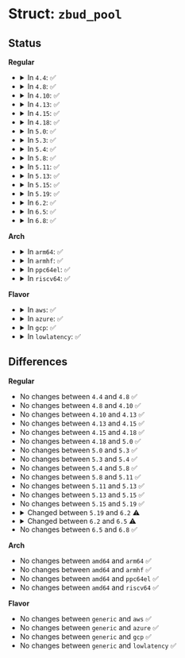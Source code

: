 # Struct: <code>zbud_pool</code>

## Status
<b>Regular</b>
<ul>
<li>
<details>
<summary>In <code>4.4</code>: ✅</summary>

```c
struct zbud_pool {
    spinlock_t lock;
    struct list_head unbuddied[63];
    struct list_head buddied;
    struct list_head lru;
    u64 pages_nr;
    const struct zbud_ops *ops;
    struct zpool *zpool;
    const struct zpool_ops *zpool_ops;
};
```
</details>
</li>
<li>
<details>
<summary>In <code>4.8</code>: ✅</summary>

```c
struct zbud_pool {
    spinlock_t lock;
    struct list_head unbuddied[63];
    struct list_head buddied;
    struct list_head lru;
    u64 pages_nr;
    const struct zbud_ops *ops;
    struct zpool *zpool;
    const struct zpool_ops *zpool_ops;
};
```
</details>
</li>
<li>
<details>
<summary>In <code>4.10</code>: ✅</summary>

```c
struct zbud_pool {
    spinlock_t lock;
    struct list_head unbuddied[63];
    struct list_head buddied;
    struct list_head lru;
    u64 pages_nr;
    const struct zbud_ops *ops;
    struct zpool *zpool;
    const struct zpool_ops *zpool_ops;
};
```
</details>
</li>
<li>
<details>
<summary>In <code>4.13</code>: ✅</summary>

```c
struct zbud_pool {
    spinlock_t lock;
    struct list_head unbuddied[63];
    struct list_head buddied;
    struct list_head lru;
    u64 pages_nr;
    const struct zbud_ops *ops;
    struct zpool *zpool;
    const struct zpool_ops *zpool_ops;
};
```
</details>
</li>
<li>
<details>
<summary>In <code>4.15</code>: ✅</summary>

```c
struct zbud_pool {
    spinlock_t lock;
    struct list_head unbuddied[63];
    struct list_head buddied;
    struct list_head lru;
    u64 pages_nr;
    const struct zbud_ops *ops;
    struct zpool *zpool;
    const struct zpool_ops *zpool_ops;
};
```
</details>
</li>
<li>
<details>
<summary>In <code>4.18</code>: ✅</summary>

```c
struct zbud_pool {
    spinlock_t lock;
    struct list_head unbuddied[63];
    struct list_head buddied;
    struct list_head lru;
    u64 pages_nr;
    const struct zbud_ops *ops;
    struct zpool *zpool;
    const struct zpool_ops *zpool_ops;
};
```
</details>
</li>
<li>
<details>
<summary>In <code>5.0</code>: ✅</summary>

```c
struct zbud_pool {
    spinlock_t lock;
    struct list_head unbuddied[63];
    struct list_head buddied;
    struct list_head lru;
    u64 pages_nr;
    const struct zbud_ops *ops;
    struct zpool *zpool;
    const struct zpool_ops *zpool_ops;
};
```
</details>
</li>
<li>
<details>
<summary>In <code>5.3</code>: ✅</summary>

```c
struct zbud_pool {
    spinlock_t lock;
    struct list_head unbuddied[63];
    struct list_head buddied;
    struct list_head lru;
    u64 pages_nr;
    const struct zbud_ops *ops;
    struct zpool *zpool;
    const struct zpool_ops *zpool_ops;
};
```
</details>
</li>
<li>
<details>
<summary>In <code>5.4</code>: ✅</summary>

```c
struct zbud_pool {
    spinlock_t lock;
    struct list_head unbuddied[63];
    struct list_head buddied;
    struct list_head lru;
    u64 pages_nr;
    const struct zbud_ops *ops;
    struct zpool *zpool;
    const struct zpool_ops *zpool_ops;
};
```
</details>
</li>
<li>
<details>
<summary>In <code>5.8</code>: ✅</summary>

```c
struct zbud_pool {
    spinlock_t lock;
    struct list_head unbuddied[63];
    struct list_head buddied;
    struct list_head lru;
    u64 pages_nr;
    const struct zbud_ops *ops;
    struct zpool *zpool;
    const struct zpool_ops *zpool_ops;
};
```
</details>
</li>
<li>
<details>
<summary>In <code>5.11</code>: ✅</summary>

```c
struct zbud_pool {
    spinlock_t lock;
    struct list_head unbuddied[63];
    struct list_head buddied;
    struct list_head lru;
    u64 pages_nr;
    const struct zbud_ops *ops;
    struct zpool *zpool;
    const struct zpool_ops *zpool_ops;
};
```
</details>
</li>
<li>
<details>
<summary>In <code>5.13</code>: ✅</summary>

```c
struct zbud_pool {
    spinlock_t lock;
    struct list_head unbuddied[63];
    struct list_head buddied;
    struct list_head lru;
    u64 pages_nr;
    const struct zbud_ops *ops;
    struct zpool *zpool;
    const struct zpool_ops *zpool_ops;
};
```
</details>
</li>
<li>
<details>
<summary>In <code>5.15</code>: ✅</summary>

```c
struct zbud_pool {
    spinlock_t lock;
    struct list_head buddied;
    struct list_head unbuddied[63];
    struct list_head lru;
    u64 pages_nr;
    const struct zbud_ops *ops;
    struct zpool *zpool;
    const struct zpool_ops *zpool_ops;
};
```
</details>
</li>
<li>
<details>
<summary>In <code>5.19</code>: ✅</summary>

```c
struct zbud_pool {
    spinlock_t lock;
    struct list_head buddied;
    struct list_head unbuddied[63];
    struct list_head lru;
    u64 pages_nr;
    const struct zbud_ops *ops;
    struct zpool *zpool;
    const struct zpool_ops *zpool_ops;
};
```
</details>
</li>
<li>
<details>
<summary>In <code>6.2</code>: ✅</summary>

```c
struct zbud_pool {
    spinlock_t lock;
    struct list_head buddied;
    struct list_head unbuddied[63];
    struct list_head lru;
    u64 pages_nr;
    struct zpool *zpool;
    const struct zpool_ops *zpool_ops;
};
```
</details>
</li>
<li>
<details>
<summary>In <code>6.5</code>: ✅</summary>

```c
struct zbud_pool {
    spinlock_t lock;
    struct list_head buddied;
    struct list_head unbuddied[63];
    u64 pages_nr;
};
```
</details>
</li>
<li>
<details>
<summary>In <code>6.8</code>: ✅</summary>

```c
struct zbud_pool {
    spinlock_t lock;
    struct list_head buddied;
    struct list_head unbuddied[63];
    u64 pages_nr;
};
```
</details>
</li>
</ul>
<b>Arch</b>
<ul>
<li>
<details>
<summary>In <code>arm64</code>: ✅</summary>

```c
struct zbud_pool {
    spinlock_t lock;
    struct list_head unbuddied[63];
    struct list_head buddied;
    struct list_head lru;
    u64 pages_nr;
    const struct zbud_ops *ops;
    struct zpool *zpool;
    const struct zpool_ops *zpool_ops;
};
```
</details>
</li>
<li>
<details>
<summary>In <code>armhf</code>: ✅</summary>

```c
struct zbud_pool {
    spinlock_t lock;
    struct list_head unbuddied[63];
    struct list_head buddied;
    struct list_head lru;
    u64 pages_nr;
    const struct zbud_ops *ops;
    struct zpool *zpool;
    const struct zpool_ops *zpool_ops;
};
```
</details>
</li>
<li>
<details>
<summary>In <code>ppc64el</code>: ✅</summary>

```c
struct zbud_pool {
    spinlock_t lock;
    struct list_head unbuddied[63];
    struct list_head buddied;
    struct list_head lru;
    u64 pages_nr;
    const struct zbud_ops *ops;
    struct zpool *zpool;
    const struct zpool_ops *zpool_ops;
};
```
</details>
</li>
<li>
<details>
<summary>In <code>riscv64</code>: ✅</summary>

```c
struct zbud_pool {
    spinlock_t lock;
    struct list_head unbuddied[63];
    struct list_head buddied;
    struct list_head lru;
    u64 pages_nr;
    const struct zbud_ops *ops;
    struct zpool *zpool;
    const struct zpool_ops *zpool_ops;
};
```
</details>
</li>
</ul>
<b>Flavor</b>
<ul>
<li>
<details>
<summary>In <code>aws</code>: ✅</summary>

```c
struct zbud_pool {
    spinlock_t lock;
    struct list_head unbuddied[63];
    struct list_head buddied;
    struct list_head lru;
    u64 pages_nr;
    const struct zbud_ops *ops;
    struct zpool *zpool;
    const struct zpool_ops *zpool_ops;
};
```
</details>
</li>
<li>
<details>
<summary>In <code>azure</code>: ✅</summary>

```c
struct zbud_pool {
    spinlock_t lock;
    struct list_head unbuddied[63];
    struct list_head buddied;
    struct list_head lru;
    u64 pages_nr;
    const struct zbud_ops *ops;
    struct zpool *zpool;
    const struct zpool_ops *zpool_ops;
};
```
</details>
</li>
<li>
<details>
<summary>In <code>gcp</code>: ✅</summary>

```c
struct zbud_pool {
    spinlock_t lock;
    struct list_head unbuddied[63];
    struct list_head buddied;
    struct list_head lru;
    u64 pages_nr;
    const struct zbud_ops *ops;
    struct zpool *zpool;
    const struct zpool_ops *zpool_ops;
};
```
</details>
</li>
<li>
<details>
<summary>In <code>lowlatency</code>: ✅</summary>

```c
struct zbud_pool {
    spinlock_t lock;
    struct list_head unbuddied[63];
    struct list_head buddied;
    struct list_head lru;
    u64 pages_nr;
    const struct zbud_ops *ops;
    struct zpool *zpool;
    const struct zpool_ops *zpool_ops;
};
```
</details>
</li>
</ul>

## Differences
<b>Regular</b>
<ul>
<li>
No changes between <code>4.4</code> and <code>4.8</code> ✅
</li>
<li>
No changes between <code>4.8</code> and <code>4.10</code> ✅
</li>
<li>
No changes between <code>4.10</code> and <code>4.13</code> ✅
</li>
<li>
No changes between <code>4.13</code> and <code>4.15</code> ✅
</li>
<li>
No changes between <code>4.15</code> and <code>4.18</code> ✅
</li>
<li>
No changes between <code>4.18</code> and <code>5.0</code> ✅
</li>
<li>
No changes between <code>5.0</code> and <code>5.3</code> ✅
</li>
<li>
No changes between <code>5.3</code> and <code>5.4</code> ✅
</li>
<li>
No changes between <code>5.4</code> and <code>5.8</code> ✅
</li>
<li>
No changes between <code>5.8</code> and <code>5.11</code> ✅
</li>
<li>
No changes between <code>5.11</code> and <code>5.13</code> ✅
</li>
<li>
No changes between <code>5.13</code> and <code>5.15</code> ✅
</li>
<li>
No changes between <code>5.15</code> and <code>5.19</code> ✅
</li>
<li>
<details>
<summary>Changed between <code>5.19</code> and <code>6.2</code> ⚠️</summary>
<ul>
<li>
<b>Field removed. </b>
<code>const struct zbud_ops *ops</code>
</li>
</ul>
</details>
</li>
<li>
<details>
<summary>Changed between <code>6.2</code> and <code>6.5</code> ⚠️</summary>
<ul>
<li>
<b>Field removed. </b>
<code>struct list_head lru</code>
</li>
<li>
<b>Field removed. </b>
<code>struct zpool *zpool</code>
</li>
<li>
<b>Field removed. </b>
<code>const struct zpool_ops *zpool_ops</code>
</li>
</ul>
</details>
</li>
<li>
No changes between <code>6.5</code> and <code>6.8</code> ✅
</li>
</ul>
<b>Arch</b>
<ul>
<li>
No changes between <code>amd64</code> and <code>arm64</code> ✅
</li>
<li>
No changes between <code>amd64</code> and <code>armhf</code> ✅
</li>
<li>
No changes between <code>amd64</code> and <code>ppc64el</code> ✅
</li>
<li>
No changes between <code>amd64</code> and <code>riscv64</code> ✅
</li>
</ul>
<b>Flavor</b>
<ul>
<li>
No changes between <code>generic</code> and <code>aws</code> ✅
</li>
<li>
No changes between <code>generic</code> and <code>azure</code> ✅
</li>
<li>
No changes between <code>generic</code> and <code>gcp</code> ✅
</li>
<li>
No changes between <code>generic</code> and <code>lowlatency</code> ✅
</li>
</ul>
